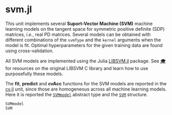 # svm.jl

This unit implements several **Suport-Vector Machine (SVM)**
machine learning models on the tangent space for symmetric positive definite
(SDP) matrices, *i.e.*, real PD matrices.
Several models can be obtained with different combinations of the `svmType` and the `kernel` arguments when the model is fit.
Optimal hyperparameters for the given training data
are found using cross-validation.

All SVM models are implemented using the Julia
[LIBSVM.jl](https://github.com/mpastell/LIBSVM.jl) package.
See [🎓](@ref) for resources on the original LIBSVM C library and learn
how to use purposefully these models.

The **fit**, **predict** and **cvAcc** functions for the SVM models are
reported in the [cv.jl](@ref) unit, since those are homogeneous across all
machine learning models. Here it is reported the [`SVMmodel`](@ref)
abstract type and the [`SVM`](@ref) structure.

```@docs
SVMmodel
SVM
```
